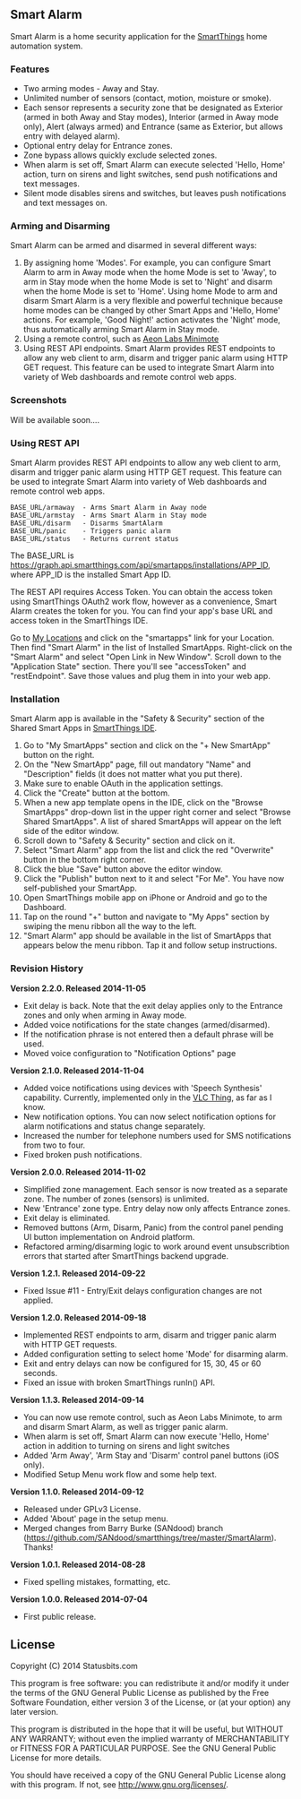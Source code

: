 ## Smart Alarm

Smart Alarm is a home security application for the
[SmartThings](http://fbuy.me/bb9pe) home automation system.


### Features

* Two arming modes - Away and Stay.
* Unlimited number of sensors (contact, motion, moisture or smoke).
* Each sensor represents a security zone that be designated as Exterior (armed
in both Away and Stay modes), Interior (armed in Away mode only), Alert
(always armed) and Entrance (same as Exterior, but allows entry with delayed
alarm).
* Optional entry delay for Entrance zones.
* Zone bypass allows quickly exclude selected zones.
* When alarm is set off, Smart Alarm can execute selected 'Hello, Home'
action, turn on sirens and light switches, send push notifications and text
messages.
* Silent mode disables sirens and switches, but leaves push notifications and
text messages on.


### Arming and Disarming

Smart Alarm can be armed and disarmed in several different ways:

1. By assigning home 'Modes'. For example, you can configure Smart Alarm to
arm in Away mode when the home Mode is set to 'Away', to arm in Stay mode when
the home Mode is set to 'Night' and disarm when the home Mode is set to 'Home'.
Using home Mode to arm and disarm Smart Alarm is a very flexible and powerful
technique because home modes can be changed by other Smart Apps and 'Hello,
Home' actions. For example, 'Good Night!' action activates the 'Night' mode,
thus automatically arming Smart Alarm in Stay mode.
2. Using a remote control, such as
[Aeon Labs Minimote](http://www.amazon.com/Aeon-Labs-DSA03202-v1-Minimote/dp/B00KU7ERAW)
3. Using REST API endpoints. Smart Alarm provides REST endpoints to allow any
web client to arm, disarm and trigger panic alarm using HTTP GET request. This
feature can be used to integrate Smart Alarm into variety of Web dashboards
and remote control web apps.


### Screenshots

Will be available soon....


### Using REST API

Smart Alarm provides REST API endpoints to allow any web client to arm, disarm
and trigger panic alarm using HTTP GET request. This feature can be used to
integrate Smart Alarm into variety of Web dashboards and remote control web
apps.

    BASE_URL/armaway  - Arms Smart Alarm in Away node
    BASE_URL/armstay  - Arms Smart Alarm in Stay mode
    BASE_URL/disarm   - Disarms SmartAlarm
    BASE_URL/panic    - Triggers panic alarm
    BASE_URL/status   - Returns current status

The BASE_URL is https://graph.api.smartthings.com/api/smartapps/installations/APP_ID,
where APP_ID is the installed Smart App ID.

The REST API requires Access Token. You can obtain the access token using
SmartThings OAuth2 work flow, however as a convenience, Smart Alarm creates
the token for you. You can find your app's base URL and access token in the
SmartThings IDE.

Go to [My Locations](https://graph.api.smartthings.com/location/list) and
click on the "smartapps" link for your Location. Then find "Smart Alarm" in
the list of Installed SmartApps. Right-click on the "Smart Alarm" and select
"Open Link in New Window". Scroll down to the "Application State" section.
There you'll see "accessToken" and "restEndpoint". Save those values and
plug them in into your web app. 

 
### Installation

Smart Alarm app is available in the "Safety & Security" section of the Shared
Smart Apps in [SmartThings IDE](https://graph.api.smartthings.com).

1. Go to "My SmartApps" section and click on the "+ New SmartApp" button on the
right.
2. On the "New SmartApp" page, fill out mandatory "Name" and "Description"
fields (it does not matter what you put there).
3. Make sure to enable OAuth in the application settings.
4. Click the "Create" button at the bottom.
5. When a new app template opens in the IDE, click on the "Browse SmartApps"
drop-down list in the upper right corner and select "Browse Shared SmartApps".
A list of shared SmartApps will appear on the left side of the editor window.
6. Scroll down to "Safety & Security" section and click on it.
7. Select "Smart Alarm" app from the list and click the red "Overwrite" button
in the bottom right corner.
8. Click the blue "Save" button above the editor window.
9. Click the "Publish" button next to it and select "For Me". You have now
self-published your SmartApp.
10. Open SmartThings mobile app on iPhone or Android and go to the Dashboard.
11. Tap on the round "+" button and navigate to "My Apps" section by swiping
the menu ribbon all the way to the left.
12. "Smart Alarm" app should be available in the list of SmartApps that
appears below the menu ribbon. Tap it and follow setup instructions.


### Revision History

**Version 2.2.0. Released 2014-11-05**
* Exit delay is back. Note that the exit delay applies only to the Entrance
zones and only when arming in Away mode.
* Added voice notifications for the state changes (armed/disarmed).
* If the notification phrase is not entered then a default phrase will be
used.
* Moved voice configuration to "Notification Options" page

**Version 2.1.0. Released 2014-11-04**
* Added voice notifications using devices with 'Speech Synthesis' capability.
Currently, implemented only in the
[VLC Thing](https://github.com/statusbits/smartthings-vlc), as far as I know.
* New notification options. You can now select notification options for alarm
notifications and status change separately.
* Increased the number for telephone numbers used for SMS notifications from
two to four.
* Fixed broken push notifications.

**Version 2.0.0. Released 2014-11-02**
* Simplified zone management. Each sensor is now treated as a separate
zone. The number of zones (sensors) is unlimited.
* New 'Entrance' zone type. Entry delay now only affects Entrance zones.
* Exit delay is eliminated.
* Removed buttons (Arm, Disarm, Panic) from the control panel pending
UI button implementation on Android platform.
* Refactored arming/disarming logic to work around event unsubscribtion
errors that started after SmartThings backend upgrade.

**Version 1.2.1. Released 2014-09-22**
* Fixed Issue #11 - Entry/Exit delays configuration changes are not applied.

**Version 1.2.0. Released 2014-09-18**
* Implemented REST endpoints to arm, disarm and trigger panic alarm with HTTP
GET requests.
* Added configuration setting to select home 'Mode' for disarming alarm.
* Exit and entry delays can now be configured for 15, 30, 45 or 60 seconds.
* Fixed an issue with broken SmartThings runIn() API.

**Version 1.1.3. Released 2014-09-14**
* You can now use remote control, such as Aeon Labs Minimote, to arm and
disarm Smart Alarm, as well as trigger panic alarm. 
* When alarm is set off, Smart Alarm can now execute 'Hello, Home' action in
addition to turning on sirens and light switches
* Added 'Arm Away', 'Arm Stay and 'Disarm' control panel buttons (iOS only).
* Modified Setup Menu work flow and some help text.

**Version 1.1.0. Released 2014-09-12**
* Released under GPLv3 License.
* Added 'About' page in the setup menu.
* Merged changes from Barry Burke (SANdood) branch
(https://github.com/SANdood/smartthings/tree/master/SmartAlarm). Thanks!

**Version 1.0.1. Released 2014-08-28**
* Fixed spelling mistakes, formatting, etc.

**Version 1.0.0. Released 2014-07-04**
* First public release.


License
-------

Copyright (C) 2014 Statusbits.com

This program is free software: you can redistribute it and/or modify it
under the terms of the GNU General Public License as published by the Free
Software Foundation, either version 3 of the License, or (at your option)
any later version.

This program is distributed in the hope that it will be useful, but
WITHOUT ANY WARRANTY; without even the implied warranty of MERCHANTABILITY
or FITNESS FOR A PARTICULAR PURPOSE.  See the GNU General Public License
for more details.

You should have received a copy of the GNU General Public License along
with this program.  If not, see <http://www.gnu.org/licenses/>.
